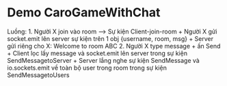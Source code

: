 # Demo CaroGameWithChat

Luồng:
    1. Người X join vào room --> Sự kiện Client-join-room
        + Người X gửi socket.emit lên server sự kiện trên 1 obj {username, room, msg}
        + Server gửi riêng cho X: Welcome to room ABC
    2. Người X type message + ấn Send
        + Client lọc lấy message và socket.emit lên server trong sự kiện SendMessagetoServer
        + Server lắng nghe sự kiện SendMessage và io.sockets.emit về toàn bộ user trong room trong sự kiện SendMessagetoUsers

